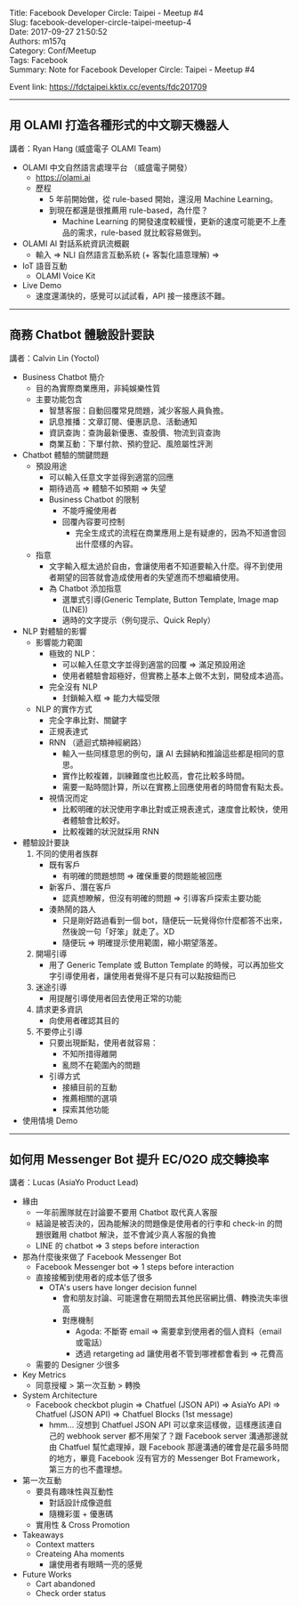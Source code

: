 Title: Facebook Developer Circle: Taipei - Meetup #4  
Slug: facebook-developer-circle-taipei-meetup-4  
Date: 2017-09-27 21:50:52  
Authors: m157q  
Category: Conf/Meetup  
Tags: Facebook  
Summary: Note for Facebook Developer Circle: Taipei - Meetup #4  
  
  
Event link: <https://fdctaipei.kktix.cc/events/fdc201709>  
  
---  
  
## 用 OLAMI 打造各種形式的中文聊天機器人  
講者：Ryan Hang (威盛電子 OLAMI Team)  
  
+ OLAMI 中文自然語言處理平台 （威盛電子開發）  
    + <https://olami.ai>  
    + 歷程  
        + 5 年前開始做，從 rule-based 開始，還沒用 Machine Learning。  
        + 到現在都還是很推薦用 rule-based，為什麼？  
            + Machine Learning 的開發速度較緩慢，更新的速度可能更不上產品的需求，rule-based 就比較容易做到。  
+ OLAMI AI 對話系統資訊流概觀  
    + 輸入 => NLI 自然語言互動系統 (+ 客製化語意理解) =>  
+ IoT 語音互動  
    + OLAMI Voice Kit  
+ Live Demo  
    + 速度還滿快的，感覺可以試試看，API 接一接應該不難。  
  
---  
  
## 商務 Chatbot 體驗設計要訣  
講者：Calvin Lin (Yoctol)  
  
+ Business Chatbot 簡介  
    + 目的為實際商業應用，非純娛樂性質  
    + 主要功能包含  
        + 智慧客服：自動回覆常見問題，減少客服人員負擔。  
        + 訊息推播：文章訂閱、優惠訊息、活動通知  
        + 資訊查詢：查詢最新優惠、查股價、物流到貨查詢  
        + 商業互動：下單付款、預約登記、風險屬性評測  
+ Chatbot 體驗的關鍵問題  
    + 預設用途  
        + 可以輸入任意文字並得到適當的回應  
        + 期待過高 => 體驗不如預期 => 失望  
        + Business Chatbot 的限制  
            + 不能呼攏使用者  
            + 回覆內容要可控制  
                + 完全生成式的流程在商業應用上是有疑慮的，因為不知道會回出什麼樣的內容。  
    + 指意  
        + 文字輸入框太過於自由，會讓使用者不知道要輸入什麼。得不到使用者期望的回答就會造成使用者的失望進而不想繼續使用。  
        + 為 Chatbot 添加指意  
            + 選單式引導(Generic Template, Button Template, Image map (LINE))  
            + 適時的文字提示（例句提示、Quick Reply）  
+ NLP 對體驗的影響  
    + 影響能力範圍  
        + 極致的 NLP：  
            + 可以輸入任意文字並得到適當的回覆 => 滿足預設用途  
            + 使用者體驗會超極好，但實務上基本上做不太到，開發成本過高。  
        + 完全沒有 NLP  
            + 封鎖輸入框 => 能力大幅受限  
    + NLP 的實作方式  
        + 完全字串比對、關鍵字  
        + 正規表達式  
        + RNN （遞迴式類神經網路）  
            + 輸入一些同樣意思的例句，讓 AI 去歸納和推論這些都是相同的意思。  
            + 實作比較複雜，訓練難度也比較高，會花比較多時間。  
            + 需要一點時間計算，所以在實務上回應使用者的時間會有點太長。  
        + 視情況而定  
            + 比較明確的狀況使用字串比對或正規表達式，速度會比較快，使用者體驗會比較好。  
            + 比較複雜的狀況就採用 RNN  
+ 體驗設計要訣  
    1. 不同的使用者族群  
        + 既有客戶  
            + 有明確的問題想問 => 確保重要的問題能被回應  
        + 新客戶、潛在客戶  
            + 認真想瞭解，但沒有明確的問題 => 引導客戶探索主要功能  
        + 湊熱鬧的路人  
            + 只是剛好路過看到一個 bot，隨便玩一玩覺得你什麼都答不出來，然後說一句「好笨」就走了。XD  
            + 隨便玩 => 明確提示使用範圍，縮小期望落差。  
    2. 開場引導  
        + 用了 Generic Template 或 Button Template 的時候，可以再加些文字引導使用者，讓使用者覺得不是只有可以點按鈕而已  
    3. 迷途引導  
        + 用提醒引導使用者回去使用正常的功能  
    4. 請求更多資訊  
        + 向使用者確認其目的  
    5. 不要停止引導  
        + 只要出現斷點，使用者就容易：  
            + 不知所措得離開  
            + 亂問不在範圍內的問題  
        + 引導方式  
            + 接續目前的互動  
            + 推薦相關的選項  
            + 探索其他功能  
+ 使用情境 Demo  
  
---  
  
## 如何用 Messenger Bot 提升 EC/O2O 成交轉換率  
講者：Lucas (AsiaYo Product Lead)  
  
+ 緣由  
    + 一年前團隊就在討論要不要用 Chatbot 取代真人客服  
    + 結論是被否決的，因為能解決的問題像是使用者的行李和 check-in 的問題很難用 chatbot 解決，並不會減少真人客服的負擔  
    + LINE 的 chatbot => 3 steps before interaction  
+ 那為什麼後來做了 Facebook Messenger Bot  
    + Facebook Messenger bot => 1 steps before interaction  
    + 直接接觸到使用者的成本低了很多  
        + OTA's users have longer decision funnel  
            + 會和朋友討論、可能還會在期間去其他民宿網比價、轉換流失率很高  
            + 對應機制  
                + Agoda: 不斷寄 email => 需要拿到使用者的個人資料（email 或電話）  
                + 透過 retargeting ad 讓使用者不管到哪裡都會看到 => 花費高  
    + 需要的 Designer 少很多  
+ Key Metrics  
    + 同意授權 > 第一次互動 > 轉換  
+ System Architecture  
    + Facebook checkbot plugin => Chatfuel (JSON API) => AsiaYo API => Chatfuel (JSON API) => Chatfuel Blocks (1st message)  
        + hmm... 沒想到 Chatfuel JSON API 可以拿來這樣做，這樣應該連自己的 webhook server 都不用架了？跟 Facebook server 溝通那邊就由 Chatfuel 幫忙處理掉，跟 Facebook 那邊溝通的確會是花最多時間的地方，畢竟 Facebook 沒有官方的 Messenger Bot Framework，第三方的也不盡理想。  
+ 第一次互動  
    + 要具有趣味性與互動性  
        + 對話設計成像遊戲  
        + 隨機彩蛋 + 優惠碼  
    + 實用性 & Cross Promotion  
+ Takeaways  
    + Context matters  
    + Createing Aha moments  
        + 讓使用者有眼睛一亮的感覺  
+ Future Works  
    + Cart abandoned  
    + Check order status  
